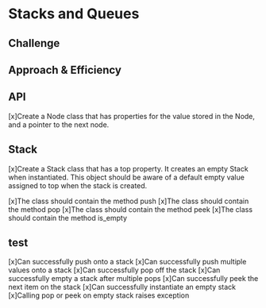 
# Stacks and Queues
<!-- Short summary or background information -->
 

## Challenge
<!-- Description of the challenge -->

## Approach & Efficiency
<!-- What approach did you take? Why? What is the Big O space/time for this approach? -->

## API
<!-- Description of each method publicly available to your Stack and Queue-->



[x]Create a Node class that has properties for the value stored in the Node, and a pointer to the next node.

## Stack


[x]Create a Stack class that has a top property. It creates an empty Stack when instantiated.
This object should be aware of a default empty value assigned to top when the stack is created.

[x]The class should contain the method push
[x]The class should contain the method pop
[x]The class should contain the method peek
[x]The class should contain the method is_empty


## test ##
[x]Can successfully push onto a stack
[x]Can successfully push multiple values onto a stack
[x]Can successfully pop off the stack
[x]Can successfully empty a stack after multiple pops
[x]Can successfully peek the next item on the stack
[x]Can successfully instantiate an empty stack
[x]Calling pop or peek on empty stack raises exception